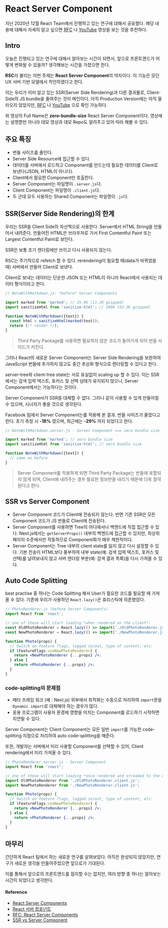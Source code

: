 # React Server Component

지난 2020년 12월 React Team에서 진행하고 있는 연구에 대해서 공유했다. 해당 내용에 대해서 자세히 알고 싶으면 [RFC](https://github.com/reactjs/rfcs/blob/bf51f8755ddb38d92e23ad415fc4e3c02b95b331/text/0000-server-components.md) 나 [YouTube](https://www.youtube.com/watch?v=TQQPAU21ZUw&feature=emb_title) 영상을 보는 것을 추천하다.

## Intro

오늘은 진행되고 있는 연구에 대해서 알아보는 시간이 되면서, 앞으로 프론트엔드가 어떻게 변화될 수 있을까? 생각해보는 시간을 가졌으면 한다.

**RSC**라 불리는 이번 주제는 **React Server Component**의 약자이다. 이 기능은 모던 UX 서버 기반 모델에서 착안하였다고 한다.

이는 우리가 이미 알고 있는 SSR(Server Side Rendering)과 다른 결과물로, Client-Side의 JS bundle을 줄여주는 것이 메인이다. 아직 Production Version에는 아직 올라오지 않았지만, [RFC](https://github.com/reactjs/rfcs/blob/bf51f8755ddb38d92e23ad415fc4e3c02b95b331/text/0000-server-components.md) 나 [YouTube](https://www.youtube.com/watch?v=TQQPAU21ZUw&feature=emb_title) 으로 확인 가능하다.

위 영상의 Full Name은 **zero-bundle-size** React Server Component이다. 영상에는 설명뿐만 아니라 데모 영상과 데모 Repo도 알려주고 있어 따라 해볼 수 있다.

## 주요 특징

- 번들 사이즈를 줄인다.
- Server Side Resource에 접근할 수 있다.
- 데이터를 서버에서 로드하고 Component를 만드는데 필요한 데이터를 Client로 보낸다(JSON, HTML이 아니다).
- Client에서 필요한 Component만 호출한다.
- Server Component는 파일명이 `.server.js`다.
- Client Component는 파일명이 `.client.js`다.
- 두 군데 모두 사용하는 Shared Component는 파일명이 `.js`다.

## SSR(Server Side Rendering)의 한계

우리는 SSR을 Client Side의 차선책으로 사용한다. Server에서 HTML String을 만들어서 내려준다. 만들어진 HTML은 브라우저로 가서 First Contentful Paint 또는 Largest Contentful Paint로 보인다.

SSR은 보통 초기 렌더링에만 쓰이고 다시 사용되지 않는다.

RSC는 주기적으로 refetch 할 수 있다. rerendering이 필요할 때(data가 바뀌었을 때) 서버에서 만들어 Client로 보낸다.

Client로 보내는 데이터는 단순한 JSON 또는 HTML이 아니라 React에서 사용되는 데이터 형식이라고 한다.

```jsx
// NoteWithMarkdown.js: *before* Server Components

import marked from 'marked'; // 35.9K (11.2K gzipped)
import sanitizeHtml from 'sanitize-html'; // 206K (63.3K gzipped)

function NoteWithMarkdown({text}) {
  const html = sanitizeHtml(marked(text));
  return (/* render */);
}
```

> Third Party Package를 사용하면 필요하지 않은 코드가 들어가게 되어 번들 사이드가 커진다.

그러나 React의 새로운 Server Component는 Server Side Rendering을 보완하여 JavaScript 번들에 추가하지 않고도 중간 추상화 형식으로 렌더링할 수 있다고 한다.

server-tree와 client-tree state는 서로 유실없이 scaling up 할 수 있다. 이는 SSR에서는 검색 입력 텍스트, 포커스 및 선택 상태가 유지되지 않으나, Server Component에서는 가능하다는 것이다.

Server Component가 SSR을 대체할 수 없다. 그러나 같이 사용할 수 있게 만들어질 수 있으며, 시너지가 좋을 것으로 생각된다.

Facebook 팀에서 Server Component는를 적용해 본 결과. 번들 사이즈가 줄었다고 한다. 초기 측정 시 **-18%** 였으며, 최근에는 **-29%** 까지 되었다고 한다. 

```jsx
// NoteWithMarkdown.server.js - Server Component === zero bundle size

import marked from 'marked'; // zero bundle size
import sanitizeHtml from 'sanitize-html'; // zero bundle size

function NoteWithMarkdown({text}) {
  // same as before
}
```

> Server Component를 적용하게 되면 Third Party Package는 번들에 포함되지 않게 되며, Client에 내려주는 경우 필요한 정보만을 내리기 때문에 더욱 절약된다고 한다.

## SSR vs Server Component

- Server Component 코드가 Client에 전송되지 않는다. 반면 기존 SSR은 모든 Component 코드가 JS 번들로 Client에 전송된다.
- Server Component를 사용하면 Tree의 어디에서나 백엔드에 직접 접근할 수 있다. Next.js에서는 `getServerProps()` 내부의 백엔드에 접근할 수 있지만, 최상위 페이지 수준에서만 작동하므로 Component화가 매우 제한적이다.
- Server Component는 Tree 내부의 client state를 잃지 않고 다시 설정할 수 있다. 기본 전송이 HTML보다 풍부하여 내부 state(예: 검색 입력 텍스트, 포커스 및 선택)를 날려보내지 않고 서버 렌더링 부분(예: 검색 결과 목록)을 다시 가져올 수 있다.

## Auto Code Splitting

best practise 중 하나는 Code Splitting 해서 User가 필요한 코드를 필요할 때 가져올 수 있다. 기존에 우리가 사용하던 `React.lazy()`은 휴리스틱에 의존했었다.

```jsx
// PhotoRenderer.js (before Server Components)
import React from 'react';

// one of these will start loading *when rendered on the client*:
const OldPhotoRenderer = React.lazy(() => import('./OldPhotoRenderer.js'));
const NewPhotoRenderer = React.lazy(() => import('./NewPhotoRenderer.js'));

function Photo(props) {
  // Switch on feature flags, logged in/out, type of content, etc:
  if (FeatureFlags.useNewPhotoRenderer) {
    return <NewPhotoRenderer {...props} />; 
  } else {
    return <PhotoRenderer {...props} />;
  }
}
```

### code-splitting의 문제점

- 메타 프레임 워크 (예 : Next.js) 외부에서 최적화는 수동으로 처리하여 `import`문을 `Dynamic import`로 대체해야 하는 경우가 많다.
- 응용 프로그램이 사용자 환경에 영향을 미치는 Component를 로드하기 시작하면 지연될 수 있다.

Server Component는 Client Component는 모든 일반 `import`를 가능한 code-splitting 지점으로 처리하여 auto code-splitting을 해준다.

또한, 개발자는 서버에서 미리 사용할 Component를 선택할 수 있어, Client rendering에서 미리 가져올 수 있다.

```jsx
// PhotoRenderer.server.js - Server Component
import React from 'react';

// one of these will start loading *once rendered and streamed to the client*:
import OldPhotoRenderer from './OldPhotoRenderer.client.js';
import NewPhotoRenderer from './NewPhotoRenderer.client.js';

function Photo(props) {
  // Switch on feature flags, logged in/out, type of content, etc:
  if (FeatureFlags.useNewPhotoRenderer) {
    return <NewPhotoRenderer {...props} />;
  } else {
    return <PhotoRenderer {...props} />;
  }
}
```

## 마무리

간단하게 React 팀에서 하는 새로운 연구를 살펴보았다. 아직은 완성되지 않았지만, 연구가 새로운 생각을 만들어주었으면 앞으로가 기대된다.

이를 통해서 앞으로의 프론트엔드를 점지할 수는 없지만, 여러 방향 중 하나는 알아보는 시간이 되었다고 생각한다.

#### Reference

- [React Server Components](https://addyosmani.com/blog/react-server-components)
- [React 서버 컴포넌트](https://ui.toast.com/weekly-pick/ko_20210119)
- [RFC: React Server Components](https://github.com/reactjs/rfcs/blob/bf51f8755ddb38d92e23ad415fc4e3c02b95b331/text/0000-server-components.md#summary)
- [SSR vs Server Component](https://news.ycombinator.com/item?id=25499171)
